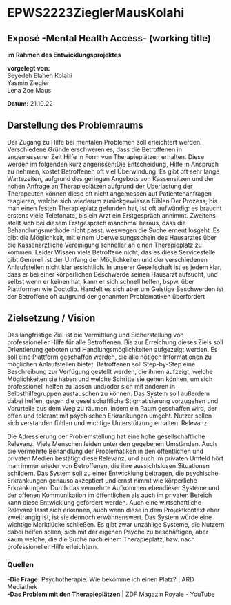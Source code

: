 # EPWS2223ZieglerMausKolahi

## Exposé -Mental Health Access- (working title) 
**im Rahmen des Entwicklungsprojektes**

**vorgelegt von:**   
Seyedeh Elaheh Kolahi   
Yasmin Ziegler  
Lena Zoe Maus  

**Datum:** 21.10.22  

## Darstellung des Problemraums

Der Zugang zu Hilfe bei mentalen Problemen soll erleichtert werden. Verschiedene Gründe erschweren es, dass die Betroffenen in angemessener Zeit Hilfe in Form von Therapieplätzen erhalten. Diese werden im folgenden kurz angerissen:Die Entscheidung, Hilfe in Anspruch zu nehmen, kostet Betroffenen oft viel Überwindung. Es gibt oft sehr lange Wartezeiten, aufgrund des geringen Angebots von Kassensitzen und der hohen Anfrage an Therapieplätzen aufgrund der Überlastung der Therapeuten können diese oft nicht angemessen auf Patientenanfragen reagieren, welche sich wiederum zurückgewiesen fühlen 
Der Prozess, bis man einen festen Therapieplatz gefunden hat, ist oft aufwändig: es braucht erstens viele Telefonate, bis ein Arzt ein Erstgespräch annimmt. Zweitens stellt sich bei diesem Erstgespräch manchmal heraus, dass die Behandlungsmethode nicht passt, weswegen die Suche erneut losgeht .Es gibt die Möglichkeit, mit einem Überweisungsschein des Hausarztes über die Kassenärztliche Vereinigung schneller an einen Therapieplatz zu kommen. Leider Wissen viele Betroffene nicht, das es diese Servicestelle gibt
Generell ist der Umfang der Möglichkeiten und der verschiedenen Anlaufstellen nicht klar ersichtlich. In unserer Gesellschaft ist es jedem klar, dass er bei einer körperlichen Beschwerde seinen Hausarzt aufsucht, und selbst wenn er keinen hat, kann er sich schnell helfen, bspw. über Plattformen wie Doctolib. Handelt es sich aber um Geistige Beschwerden ist der Betroffene oft aufgrund der genannten Problematiken überfordert

## Zielsetzung / Vision

Das langfristige Ziel ist die Vermittlung und Sicherstellung von professioneller Hilfe für alle Betroffenen. Bis zur Erreichung dieses Ziels soll Orientierung geboten und Handlungsmöglichkeiten aufgezeigt werden. 
Es soll eine Plattform geschaffen werden, die alle nötigen Informationen zu möglichen Anlaufstellen bietet. Betroffenen soll Step-by-Step eine Beschreibung zur Verfügung gestellt werden, die ihnen aufzeigt, welche Möglichkeiten sie haben und welche Schritte sie gehen können, um sich professionell helfen zu lassen  und/oder sich mit anderen in Selbsthilfegruppen austauschen zu können. Das System soll außerdem dabei helfen, gegen die gesellschaftliche Stigmatisierung vorzugehen und Vorurteile aus dem Weg zu räumen, indem ein Raum geschaffen wird, der offen und tolerant mit psychischen Erkrankungen umgeht. Nutzer sollen sich verstanden fühlen und wichtige Unterstützung erhalten. 
Relevanz 

Die Adressierung der Problemstellung hat eine hohe gesellschaftliche Relevanz. Viele Menschen leiden unter den gegebenen Umständen. Auch die vermehrte Behandlung der Problematiken in den öffentlichen und privaten Medien bestätigt diese Relevanz, und auch im privaten Umfeld hört man immer wieder von Betroffenen, die ihre aussichtslosen Situationen schildern. 
Das System soll zu einer Entwicklung beitragen, die psychische Erkrankungen genauso akzeptiert und ernst nimmt wie körperliche Erkrankungen. 
Durch das vermehrte Aufkommen ebendieser Systeme und der offenen Kommunikation im öffentlichen als auch im privaten Bereich kann diese Entwicklung gefördert werden. 
Auch eine wirtschaftliche Relevanz lässt sich erkennen, auch wenn diese in dem Projektkontext eher zweitrangig ist, ist sie dennoch erwähnenswert. 
Das System würde eine wichtige Marktlücke schließen. Es gibt zwar unzählige Systeme, die Nutzern dabei helfen sollen, sich mit der eigenen Psyche zu beschäftigen, aber kaum welche, die die Suche nach einem Therapieplatz, bzw. nach professioneller Hilfe erleichtern. 

### Quellen
**-Die Frage:** Psychotherapie: Wie bekomme ich einen Platz? | ARD Mediathek  
**-Das Problem mit den Therapieplätzen** | ZDF Magazin Royale - YouTube  

